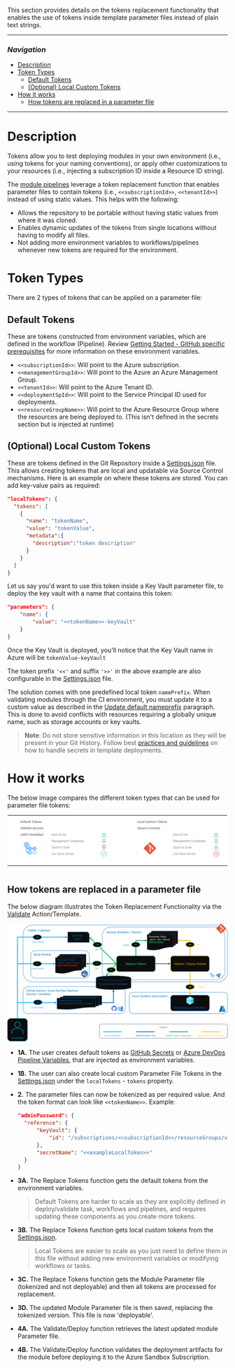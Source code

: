 This section provides details on the tokens replacement functionality that enables the use of tokens inside template parameter files instead of plain text strings.

---

### _Navigation_

- [Description](#description)
- [Token Types](#token-types)
  - [Default Tokens](#default-tokens)
  - [(Optional) Local Custom Tokens](#optional-local-custom-tokens)
- [How it works](#how-it-works)
  - [How tokens are replaced in a parameter file](#how-tokens-are-replaced-in-a-parameter-file)

---

# Description

Tokens allow you to test deploying modules in your own environment (i.e., using tokens for your naming conventions), or apply other customizations to your resources (i.e., injecting a subscription ID inside a Resource ID string).

The [module pipelines](./The%20CI%20environment%20-%20Pipeline%20design.md#module-pipelines) leverage a token replacement function that enables parameter files to contain tokens (i.e., `<<subscriptionId>>`, `<<tenantId>>`) instead of using static values. This helps with the following:

- Allows the repository to be portable without having static values from where it was cloned.
- Enables dynamic updates of the tokens from single locations without having to modify all files.
- Not adding more environment variables to workflows/pipelines whenever new tokens are required for the environment.

# Token Types

There are 2 types of tokens that can be applied on a parameter file:

## Default Tokens

These are tokens constructed from environment variables, which are defined in the workflow (Pipeline). Review [Getting Started - GitHub specific prerequisites](./Getting%20Started.md) for more information on these environment variables.

- `<<subscriptionId>>`: Will point to the Azure subscription.
- `<<managementGroupId>>`: Will point to the Azure an Azure Management Group.
- `<<tenantId>>`: Will point to the Azure Tenant ID.
- `<<deploymentSpId>>`: Will point to the Service Principal ID used for deployments.
- `<<resourceGroupName>>`: Will point to the Azure Resource Group where the resources are being deployed to. (This isn't defined in the secrets section but is injected at runtime)

## (Optional) Local Custom Tokens

These are tokens defined in the Git Repository inside a [Settings.json](https://github.com/Azure/ResourceModules/blob/main/settings.json) file. This allows creating tokens that are local and updatable via Source Control mechanisms. Here is an example on where these tokens are stored. You can add key-value pairs as required:

```json
"localTokens": {
  "tokens": [
    {
      "name": "tokenName",
      "value": "tokenValue",
      "metadata":{
        "description":"token description"
      }
    }
  ]
}
```

Let us say you'd want to use this token inside a Key Vault parameter file, to deploy the key vault with a name that contains this token:

```json
"parameters": {
    "name": {
        "value": "<<tokenName>>-keyVault"
    }
}
```

Once the Key Vault is deployed, you'll notice that the Key Vault name in Azure will be `tokenValue-keyVault`

The token prefix `'<<'` and suffix `'>>'` in the above example are also configurable in the [Settings.json](https://github.com/Azure/ResourceModules/blob/main/settings.json) file.

The solution comes with one predefined local token `namePrefix`. When validating modules through the CI environment, you must update it to a custom value as described in the [Update default nameprefix](./Getting%20started%20-%20Scenario%201%20Onboard%20module%20library%20and%20CI%20environment.md#31-update-default-nameprefix) paragraph. This is done to avoid conflicts with resources requiring a globally unique name, such as storage accounts or key vaults.

> **Note**: Do not store sensitive information in this location as they will be present in your Git History. Follow best [practices and guidelines](https://docs.microsoft.com/en-us/azure/azure-resource-manager/templates/best-practices#security-recommendations-for-parameters) on how to handle secrets in template deployments.

# How it works

The below image compares the different token types that can be used for parameter file tokens:

<img src="./media/CIEnvironment/tokenTypes.png" alt="tokenTypes">

## How tokens are replaced in a parameter file

The below diagram illustrates the Token Replacement Functionality via the [Validate](https://github.com/Azure/ResourceModules/blob/main/.github/actions/templates/validateModuleDeployment/action.yml) Action/Template.

<img src="./media/CIEnvironment/tokenReplacement.png" alt="tokenReplacement">

- **1A.** The user creates default tokens as [GitHub Secrets](https://docs.github.com/en/actions/security-guides/encrypted-secrets#creating-encrypted-secrets-for-a-repository) or [Azure DevOps Pipeline Variables](https://docs.microsoft.com/en-us/azure/devops/pipelines/library/?view=azure-devops), that are injected as environment variables.
- **1B.** The user can also create local custom Parameter File Tokens in the [Settings.json](https://github.com/Azure/ResourceModules/blob/main/settings.json) under the `localTokens` - `tokens` property.
- **2.** The parameter files can now be tokenized as per required value. And the token format can look like `<<tokenName>>`. Example:

  ```json
  "adminPassword": {
    "reference": {
        "keyVault": {
            "id": "/subscriptions/<<subscriptionId>>/resourceGroups/validation-rg/providers/Microsoft.KeyVault/vaults/<<exampleLocalToken>>-keyVault"
        },
        "secretName": "<<exampleLocalToken>>"
    }
  }
  ```
- **3A.** The Replace Tokens function gets the default tokens from the environment variables.
  > Default Tokens are harder to scale as they are explicitly defined in deploy/validate task, workflows and pipelines, and requires updating these components as you create more tokens.

- **3B.** The Replace Tokens function gets local custom tokens from the [Settings.json](https://github.com/Azure/ResourceModules/blob/main/settings.json).
  > Local Tokens are easier to scale as you just need to define them in this file without adding new environment variables or modifying workflows or tasks.

- **3C.** The Replace Tokens function gets the Module Parameter file (tokenized and not deployable) and then all tokens are processed for replacement.

- **3D.** The updated Module Parameter file is then saved, replacing the tokenized version. This file is now 'deployable'.

- **4A.** The Validate/Deploy function retrieves the latest updated module Parameter file.

- **4B.** The Validate/Deploy function validates the deployment artifacts for the module before deploying it to the Azure Sandbox Subscription.
